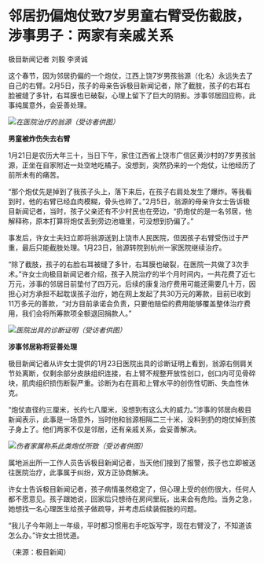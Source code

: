 # 邻居扔偏炮仗致7岁男童右臂受伤截肢，涉事男子：两家有亲戚关系

极目新闻记者 刘毅 李贤诚

这个春节，因为邻居扔偏的一个炮仗，江西上饶7岁男孩翁源（化名）永远失去了自己的右臂。2月5日，孩子的母亲告诉极目新闻记者，除了截肢，孩子的右耳右脸被缝了多针，右耳膜也已破裂，心理上留下了巨大的阴影。涉事邻居回应称，此事纯属意外，会妥善处理。

![](https://inews.gtimg.com/newsapp_bt/0/15645626321/1000)_在医院治疗的翁源（受访者供图）_

**男童被炸伤失去右臂**

1月21日是农历大年三十，当日下午，家住江西省上饶市广信区黄沙村的7岁男孩翁源，正坐在自家附近一处空地吃橘子。没想到，突然扔来的一个炮仗，让他经历了前所未有的痛苦。

“那个炮仗先是掉到了我孩子头上，落下来后，在孩子右肩处发生了爆炸。等我看到时，他的右臂已经血肉模糊，骨头也碎了。”2月5日，翁源的母亲许女士告诉极目新闻记者，当时，孩子父亲还有不少村民也在旁边，“扔炮仗的是一名邻居，他解释称，原本打算将炮仗丢到旁边池塘里，可没想到扔偏了。”

事发后，许女士夫妇立即将翁源送到上饶市人民医院，但因孩子右臂受伤过于严重，最后只能截肢处理。1月23日，翁源转院到杭州一家医院继续治疗。

“除了截肢，孩子的右脸右耳被缝了多针，右耳膜也破裂，在医院一共做了3次手术。”许女士向极目新闻记者介绍，孩子入院治疗的半个月时间内，一共花费了近七万元，涉事的邻居目前垫付了四万元，后续的康复治疗费用可能还需要几十万，因担心对方承担不起耽误孩子治疗，她在网上发起了共30万元的筹款，目前已收到11万多元的善款，“对方目前承诺会负责，只要他赔偿的费用能够覆盖整体治疗费用，我们会将所筹款项全额退回捐款人。”

![](https://inews.gtimg.com/newsapp_bt/0/15645626324/1000)_医院出具的诊断证明（受访者供图）_

**涉事邻居称将妥善处理**

极目新闻记者从许女士提供的1月23日医院出具的诊断证明上看到，翁源右侧肩关节处离断，仅剩余部分皮肤组织连接，右上臂不规整开放性创口，创口内可见骨碎块，肌肉组织损伤断裂严重。诊断为右在肩和上臂水平的创伤性切断、失血性休克。

“炮仗直径约三厘米，长约七八厘米，没想到有这么大的威力。”涉事的邻居向极目新闻表示，此事是一场意外，当时他和翁源相隔二三十米，没料到扔的炮仗掉到孩子身上了。他们两家不仅是邻居，还有亲戚关系，会妥善解决。

![](https://inews.gtimg.com/newsapp_bt/0/15645626328/1000)_伤者家属称系此类炮仗所致（受访者供图）_

属地派出所一工作人员告诉极目新闻记者，当天他们接到了报警，孩子也立即被送往医院治疗，此事属于纠纷，双方正协商解决。

许女士告诉极目新闻记者，孩子病情虽然稳定了，但心理上受的创伤很大，任何人都不愿意见。孩子跟她说，回家后只想待在房间里玩，出来会有危险。当务之急，她想找一名心理医生给孩子做疏导，并考虑后续装假肢的问题。

“我儿子今年刚上一年级，平时都习惯用右手吃饭写字，现在右臂没了，不知道该怎么办。”许女士担忧道。

（来源：极目新闻）

